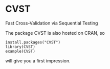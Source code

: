 CVST
====

Fast Cross-Validation via Sequential Testing

The package CVST is also hosted on CRAN, so

    install.packages("CVST")
    library(CVST)
    example(CVST)

will give you a first impression.